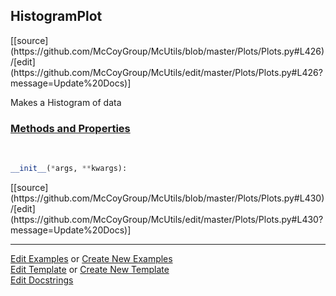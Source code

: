 ## <a id="McUtils.Plots.Plots.HistogramPlot">HistogramPlot</a> 
<div class="docs-source-link" markdown="1">
[[source](https://github.com/McCoyGroup/McUtils/blob/master/Plots/Plots.py#L426)/[edit](https://github.com/McCoyGroup/McUtils/edit/master/Plots/Plots.py#L426?message=Update%20Docs)]
</div>

Makes a Histogram of data

<div class="collapsible-section">
 <div class="collapsible-section collapsible-section-header" markdown="1">
 
### <a class="collapse-link" data-toggle="collapse" href="#methods">Methods and Properties</a> <a class="float-right" data-toggle="collapse" href="#methods"><i class="fa fa-chevron-down"></i></a>

 </div>
 <div class="collapsible-section collapsible-section-body collapse" id="methods" markdown="1">

<a id="McUtils.Plots.Plots.HistogramPlot.__init__" class="docs-object-method">&nbsp;</a> 
```python
__init__(*args, **kwargs): 
```
<div class="docs-source-link" markdown="1">
[[source](https://github.com/McCoyGroup/McUtils/blob/master/Plots/Plots.py#L430)/[edit](https://github.com/McCoyGroup/McUtils/edit/master/Plots/Plots.py#L430?message=Update%20Docs)]
</div>

 </div>
</div>




___

[Edit Examples](https://github.com/McCoyGroup/McUtils/edit/gh-pages/ci/examples/McUtils/Plots/Plots/HistogramPlot.md) or 
[Create New Examples](https://github.com/McCoyGroup/McUtils/new/gh-pages/?filename=ci/examples/McUtils/Plots/Plots/HistogramPlot.md) <br/>
[Edit Template](https://github.com/McCoyGroup/McUtils/edit/gh-pages/ci/docs/McUtils/Plots/Plots/HistogramPlot.md) or 
[Create New Template](https://github.com/McCoyGroup/McUtils/new/gh-pages/?filename=ci/docs/templates/McUtils/Plots/Plots/HistogramPlot.md) <br/>
[Edit Docstrings](https://github.com/McCoyGroup/McUtils/edit/master/Plots/Plots.py#L426?message=Update%20Docs)